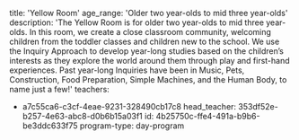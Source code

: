 title: 'Yellow Room'
age_range: 'Older two year-olds to mid three year-olds'
description: 'The Yellow Room is for older two year-olds to mid three year-olds. In this room, we create a close classroom community, welcoming children from the toddler classes and children new to the school. We use the Inquiry Approach to develop year-long studies based on the children’s interests as they explore the world around them through play and first-hand experiences. Past year-long Inquiries have been in Music, Pets, Construction, Food Preparation, Simple Machines, and the Human Body, to name just a few!'
teachers:
  - a7c55ca6-c3cf-4eae-9231-328490cb17c8
head_teacher: 353df52e-b257-4e63-abc8-d0b6b15a03f1
id: 4b25750c-ffe4-491a-b9b6-be3ddc633f75
program-type: day-program
